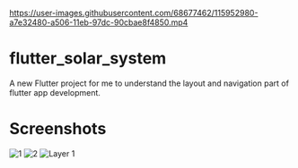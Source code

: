
https://user-images.githubusercontent.com/68677462/115952980-a7e32480-a506-11eb-97dc-90cbae8f4850.mp4


# flutter_solar_system

A new Flutter project for me to understand the layout and navigation part of flutter app development.

# Screenshots

![1](https://user-images.githubusercontent.com/68677462/115338036-b2788380-a1bf-11eb-8acd-0208bdd0803d.png)
![2](https://user-images.githubusercontent.com/68677462/115338039-b3a9b080-a1bf-11eb-8d71-139eee7b2e75.png)
![Layer 1](https://user-images.githubusercontent.com/68677462/115338042-b4424700-a1bf-11eb-8349-94ed9bcf0ab8.png)
